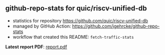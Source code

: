 ## github-repo-stats for quic/riscv-unified-db

- statistics for repository https://github.com/quic/riscv-unified-db
- managed by GitHub Action: https://github.com/jgehrcke/github-repo-stats
- workflow that created this README: `fetch-traffic-stats`

**Latest report PDF**: [report.pdf](https://github.com/njjetha/github-traffic/raw/github-repo-stats/quic/riscv-unified-db/latest-report/report.pdf)

